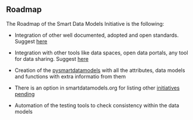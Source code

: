 ## Roadmap 

The Roadmap of the Smart Data Models Initiative is the following: 

* Integration of other well documented, adopted and open standards. Suggest [here](https://smartdatamodels.org/index.php/submit-an-issue-2/)

* Integration with other tools like data spaces, open data portals, any tool for data sharing. Suggest [here](https://smartdatamodels.org/index.php/submit-an-issue-2/)

* Creation of the [pysmartdatamodels](https://github.com/smart-data-models/data-models/tree/master/pysmartdatamodels) with all the attributes, data models and functions with extra informatio from them

* There is an option in smartdatamodels.org for listing other [initiatives pending](https://smartdatamodels.org/index.php/smart-data-models-wish-list/)

* Automation of the testing tools to check consistency within the data models







